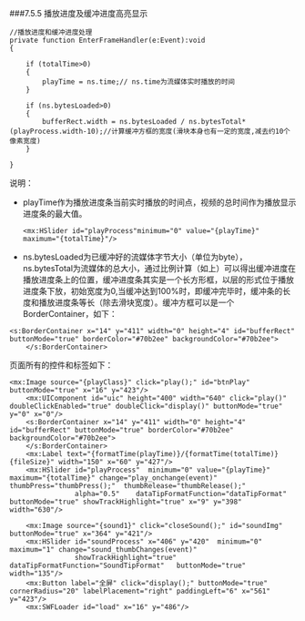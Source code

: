 ###7.5.5 播放进度及缓冲进度高亮显示


```
//播放进度和缓冲进度处理
private function EnterFrameHandler(e:Event):void
{ 
   
    if (totalTime>0)
    { 
        playTime = ns.time;// ns.time为流媒体实时播放的时间
    }
   
    if (ns.bytesLoaded>0)
    { 
        bufferRect.width = ns.bytesLoaded / ns.bytesTotal*(playProcess.width-10);//计算缓冲方框的宽度(滑块本身也有一定的宽度,减去约10个像素宽度)
    }              
   
}  
```


说明：
- playTime作为播放进度条当前实时播放的时间点，视频的总时间作为播放显示进度条的最大值。

    `<mx:HSlider id="playProcess"minimum="0" value="{playTime}" maximum="{totalTime}"/> `
   
- ns.bytesLoaded为已缓冲好的流媒体字节大小（单位为byte），ns.bytesTotal为流媒体的总大小，通过比例计算（如上）可以得出缓冲进度在播放进度条上的位置，缓冲进度条其实是一个长方形框，以层的形式位于播放进度条下放，初始宽度为0,当缓冲达到100%时，即缓冲完毕时，缓冲条的长度和播放进度条等长（除去滑块宽度）。缓冲方框可以是一个BorderContainer，如下：
    

```
<s:BorderContainer x="14" y="411" width="0" height="4" id="bufferRect" buttonMode="true" borderColor="#70b2ee" backgroundColor="#70b2ee">
    </s:BorderContainer>  
```

  
页面所有的控件和标签如下：

    

```
<mx:Image source="{playClass}" click="play();" id="btnPlay" buttonMode="true" x="16" y="423"/>  
    <mx:UIComponent id="uic" height="400" width="640" click="play()" doubleClickEnabled="true" doubleClick="display()" buttonMode="true" y="0" x="0"/> 
    <s:BorderContainer x="14" y="411" width="0" height="4" id="bufferRect" buttonMode="true" borderColor="#70b2ee" backgroundColor="#70b2ee">
    </s:BorderContainer>
    <mx:Label text="{formatTime(playTime)}/{formatTime(totalTime)}{fileSize}" width="150" x="60" y="427"/>
    <mx:HSlider id="playProcess"  minimum="0" value="{playTime}" maximum="{totalTime}" change="play_onchange(event)" thumbPress="thumbPress();"  thumbRelease="thumbRelease();"
                alpha="0.5"    dataTipFormatFunction="dataTipFormat" buttonMode="true" showTrackHighlight="true" x="9" y="398" width="630"/>
    
    <mx:Image source="{sound1}" click="closeSound();" id="soundImg" buttonMode="true" x="364" y="421"/>
    <mx:HSlider id="soundProcess" x="406" y="420"  minimum="0" maximum="1" change="sound_thumbChanges(event)"  
                showTrackHighlight="true" dataTipFormatFunction="SoundTipFormat"   buttonMode="true"  width="135"/>  
    <mx:Button label="全屏" click="display();" buttonMode="true" cornerRadius="20" labelPlacement="right" paddingLeft="6" x="561" y="423"/>
    <mx:SWFLoader id="load" x="16" y="486"/>
```


